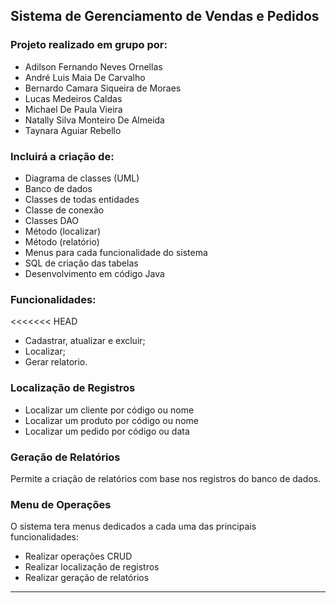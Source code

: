 ## Sistema de Gerenciamento de Vendas e Pedidos

### Projeto realizado em grupo por: 

- Adilson Fernando Neves Ornellas
- André Luis Maia De Carvalho
- Bernardo Camara Siqueira de Moraes
- Lucas Medeiros Caldas
- Michael De Paula Vieira
- Natally Silva Monteiro De Almeida
- Taynara Aguiar Rebello

### Incluirá a criação de:

- Diagrama de classes (UML)
- Banco de dados
- Classes de todas entidades
- Classe de conexão
- Classes DAO
- Método (localizar)
- Método (relatório)
- Menus para cada funcionalidade do sistema
- SQL de criação das tabelas
- Desenvolvimento em código Java


### Funcionalidades: 
<<<<<<< HEAD
- Cadastrar, atualizar e excluir; 
- Localizar;
- Gerar relatorio.

### Localização de Registros

- Localizar um cliente por código ou nome
- Localizar um produto por código ou nome
- Localizar um pedido por código ou data

### Geração de Relatórios
Permite a criação de relatórios com base nos registros do banco de dados.

### Menu de Operações

O sistema tera menus dedicados a cada uma das principais funcionalidades: 

- Realizar operações CRUD
- Realizar localização de registros 
- Realizar geração de relatórios
***


